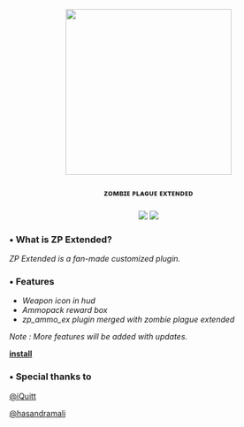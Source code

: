 <div align="center">
  <img height="300" src="https://i.imgur.com/hIAr0OB.png"  />
</div>

###

<div align="center">
  
**ᴢᴏᴍʙɪᴇ ᴘʟᴀɢᴜᴇ ᴇxᴛᴇɴᴅᴇᴅ**

</div>

###

<div align="center">

![](https://img.shields.io/github/forks/byoreo/zp43ext) ![](https://img.shields.io/github/stars/byoreo/zp43ext) 
  
</div>

### • What is ZP Extended?
*ZP Extended is a fan-made customized plugin.*

### • Features
- *Weapon icon in hud*
- *Ammopack reward box*
- *zp_ammo_ex plugin merged with zombie plague extended*

*Note : More features will be added with updates.*

[**install**](https://github.com/byoreo/zp43ext/archive/refs/heads/main.zip) 

### • Special thanks to
[@iQuitt](https://github.com/iQuitt)

[@hasandramali](https://github.com/hasandramali)
